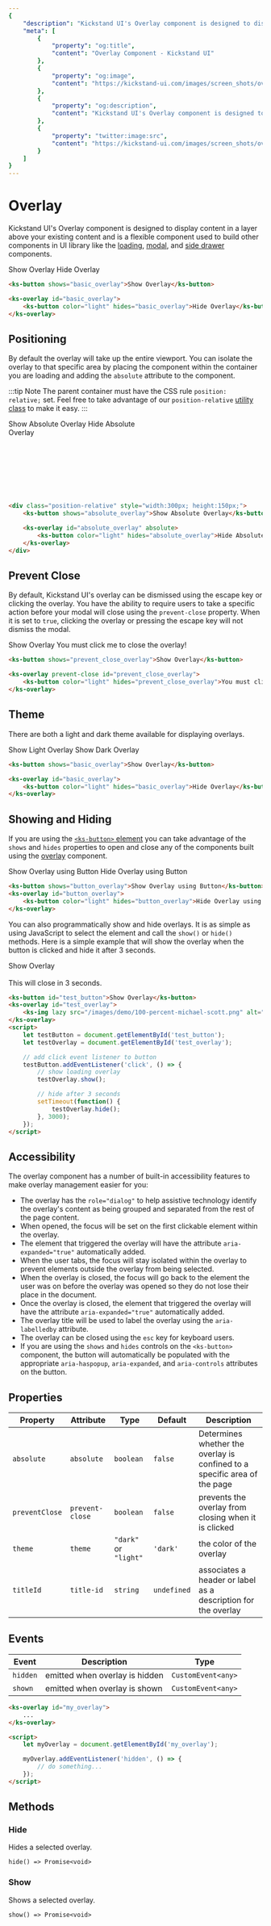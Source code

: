 ```yaml
---
{
    "description": "Kickstand UI's Overlay component is designed to display content in a layer above your existing content and is a flexible component used to build other components in UI library.",
    "meta": [
        {
            "property": "og:title",
            "content": "Overlay Component - Kickstand UI"
        },
        {
            "property": "og:image",
            "content": "https://kickstand-ui.com/images/screen_shots/overlay.png"
        },
        {
            "property": "og:description",
            "content": "Kickstand UI's Overlay component is designed to display content in a layer above your existing content and is a flexible component used to build other components in UI library."
        },
        {
            "property": "twitter:image:src",
            "content": "https://kickstand-ui.com/images/screen_shots/overlay.png"
        }
    ]
}
---
```


# Overlay

Kickstand UI's Overlay component is designed to display content in a layer above your existing content and is a flexible component used to build other components in UI library like the [loading](/components/loading.html), [modal](/components/modal.html), and [side drawer](/components/side-drawer.html) components.

<div class="my-xl">
    <ks-button shows="basic_overlay">Show Overlay</ks-button>
    <ks-overlay id="basic_overlay">
        <ks-button color="light" hides="basic_overlay">Hide Overlay</ks-button>
    </ks-overlay>
</div>

```html
<ks-button shows="basic_overlay">Show Overlay</ks-button>

<ks-overlay id="basic_overlay">
    <ks-button color="light" hides="basic_overlay">Hide Overlay</ks-button>
</ks-overlay>
```

## Positioning

By default the overlay will take up the entire viewport. You can isolate the overlay to that specific area by placing the component within the container you are loading and adding the `absolute` attribute to the component.

:::tip Note
The parent container must have the CSS rule `position: relative;` set. Feel free to take advantage of our `position-relative` [utility class](../utilities/position.md) to make it easy.
:::

<div class="my-xl p-xl position-relative" style="width:300px;height:150px;">
    <ks-button shows="absolute_overlay">Show Absolute Overlay</ks-button>
    <ks-overlay id="absolute_overlay" absolute>
        <ks-button color="light" hides="absolute_overlay">Hide Absolute Overlay</ks-button>
    </ks-overlay>
</div>

```html
<div class="position-relative" style="width:300px; height:150px;">
    <ks-button shows="absolute_overlay">Show Absolute Overlay</ks-button>

    <ks-overlay id="absolute_overlay" absolute>
        <ks-button color="light" hides="absolute_overlay">Hide Absolute Overlay</ks-button>
    </ks-overlay>
</div>
```

## Prevent Close

By default, Kickstand UI's overlay can be dismissed using the escape key or clicking the overlay. You have the ability to require users to take a specific action before your modal will close using the `prevent-close` property. When it is set to `true`, clicking the overlay or pressing the escape key will not dismiss the modal.

<div class="my-xl">
    <ks-button shows="prevent_close_overlay">Show Overlay</ks-button>
    <ks-overlay prevent-close id="prevent_close_overlay">
        <ks-button color="light" hides="prevent_close_overlay">You must click me to close the overlay!</ks-button>
    </ks-overlay>
</div>

```html
<ks-button shows="prevent_close_overlay">Show Overlay</ks-button>

<ks-overlay prevent-close id="prevent_close_overlay">
    <ks-button color="light" hides="prevent_close_overlay">You must click me to close the overlay!</ks-button>
</ks-overlay>
```

## Theme

There are both a light and dark theme available for displaying overlays.

<div class="my-xl">
    <ks-button shows="light_overlay">Show Light Overlay</ks-button>
    <ks-button shows="dark_overlay">Show Dark Overlay</ks-button>
    <ks-overlay theme="light" id="light_overlay">
        <ks-img style="max-width:500px;" lazy src="/images/demo/michael_scott_jesus.jpg" alt="Michael Scott dressed as Jesus" />
    </ks-overlay>
    <ks-overlay theme="dark" id="dark_overlay">
        <ks-img lazy src="/images/demo/prison_mike.jpeg" alt="Prison Mike" />
    </ks-overlay>
</div>

```html
<ks-button shows="basic_overlay">Show Overlay</ks-button>

<ks-overlay id="basic_overlay">
    <ks-button color="light" hides="basic_overlay">Hide Overlay</ks-button>
</ks-overlay>
```

## Showing and Hiding

If you are using the [`<ks-button>` element](/components/button.html) you can take advantage of the `shows` and `hides` properties to open and close any of the components built using the [overlay](/components/overlay.html) component.

<div class="my-xl display-flex">
    <ks-button shows="button_overlay">Show Overlay using Button</ks-button>
    <ks-overlay id="button_overlay">
        <ks-button color="light" hides="button_overlay">Hide Overlay using Button</ks-button>
    </ks-overlay>
</div>

```html
<ks-button shows="button_overlay">Show Overlay using Button</ks-button>
<ks-overlay id="button_overlay">
    <ks-button color="light" hides="button_overlay">Hide Overlay using Button</ks-button>
</ks-overlay>
```

You can also programmatically show and hide overlays. It is as simple as using JavaScript to select the element and call the `show()` or `hide()` methods. Here is a simple example that will show the overlay when the button is clicked and hide it after 3 seconds.

<div class="my-xl">
    <ks-button id="test_button">Show Overlay</ks-button>
    <ks-overlay id="test_overlay">
        <div class="bg-light text-center">
            <ks-img lazy src="/images/demo/100-percent-michael-scott.png" alt="michael scott thinking" style="max-width:500px;" /><br>
            <span>This will close in 3 seconds.</span>
        </div>
    </ks-overlay>
    <script>
        (function(){
            let testButton = document.getElementById('test_button');
            let testOverlay = document.getElementById('test_overlay');
            testButton.addEventListener('click', () => {
                testOverlay.show();
                setTimeout(function() {
                    testOverlay.hide();
                }, 3000);
            });
        })();
    </script>
</div>

```html
<ks-button id="test_button">Show Overlay</ks-button>
<ks-overlay id="test_overlay">
    <ks-img lazy src="/images/demo/100-percent-michael-scott.png" alt="michael scott thinking">
</ks-overlay>
<script>
    let testButton = document.getElementById('test_button');
    let testOverlay = document.getElementById('test_overlay');

    // add click event listener to button
    testButton.addEventListener('click', () => {
        // show loading overlay
        testOverlay.show();

        // hide after 3 seconds
        setTimeout(function() {
            testOverlay.hide();
        }, 3000);
    });
</script>
```

## Accessibility

The overlay component has a number of built-in accessibility features to make overlay management easier for you:

- The overlay has the `role="dialog"` to help assistive technology identify the overlay's content as being grouped and separated from the rest of the page content.
- When opened, the focus will be set on the first clickable element within the overlay.
- The element that triggered the overlay will have the attribute `aria-expanded="true"` automatically added.
- When the user tabs, the focus will stay isolated within the overlay to prevent elements outside the overlay from being selected.
- When the overlay is closed, the focus will go back to the element the user was on before the overlay was opened so they do not lose their place in the document.
- Once the overlay is closed, the element that triggered the overlay will have the attribute `aria-expanded="true"` automatically added.
- The overlay title will be used to label the overlay using the `aria-labelledby` attribute.
- The overlay can be closed using the `esc` key for keyboard users.
- If you are using the `shows` and `hides` controls on the `<ks-button>` component, the button will automatically be populated with the appropriate `aria-haspopup`, `aria-expanded`, and `aria-controls` attributes on the button.


## Properties

| Property       | Attribute       | Type                | Default     | Description |
| -------------- | --------------- | ------------------- | ----------- | ----------- |
| `absolute`     | `absolute`      | `boolean`           | `false`     | Determines whether the overlay is confined to a specific area of the page            |
| `preventClose` | `prevent-close` | `boolean`           | `false`     | prevents the overlay from closing when it is clicked            |
| `theme`        | `theme`         | `"dark"` or `"light"` | `'dark'`    | the color of the overlay            |
| `titleId`      | `title-id`      | `string`            | `undefined` | associates a header or label as a description for the overlay             |

## Events

| Event    | Description                    | Type               |
| -------- | ------------------------------ | ------------------ |
| `hidden` | emitted when overlay is hidden | `CustomEvent<any>` |
| `shown`  | emitted when overlay is shown  | `CustomEvent<any>` |

```html
<ks-overlay id="my_overlay">
    ...
</ks-overlay>

<script>
    let myOverlay = document.getElementById('my_overlay');

    myOverlay.addEventListener('hidden', () => {
        // do something...
    });
</script>
```

## Methods

### Hide

Hides a selected overlay.

`hide() => Promise<void>`

### Show

Shows a selected overlay.

`show() => Promise<void>`
